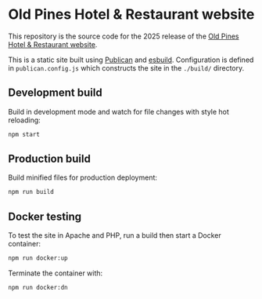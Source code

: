 # Old Pines Hotel & Restaurant website

This repository is the source code for the 2025 release of the [Old Pines Hotel & Restaurant website](https://www.oldpines.co.uk/).

This is a static site built using [Publican](https://publican.dev/) and [esbuild](https://esbuild.github.io/). Configuration is defined in `publican.config.js` which constructs the site in the `./build/` directory.


## Development build

Build in development mode and watch for file changes with style hot reloading:

```bash
npm start
```


## Production build

Build minified files for production deployment:

```bash
npm run build
```


## Docker testing

To test the site in Apache and PHP, run a build then start a Docker container:

```bash
npm run docker:up
```

Terminate the container with:

```bash
npm run docker:dn
```
